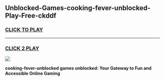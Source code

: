 
## Unblocked-Games-cooking-fever-unblocked-Play-Free-ckddf
<h3>
<a href="https://premium76.site?title=cooking-fever-unblocked&ref=12A">CLICK TO PLAY</a></h3>
<hr>

<h3>
<a href="https://premium76.site?title=cooking-fever-unblocked&ref=12A">CLICK 2 PLAY</a>
  
</h3>

<a href="https://premium76.site?title=cooking-fever-unblocked&ref=12A"><img src="https://clearcache.store/games.png"></a>


**cooking-fever-unblocked games unblocked: Your Gateway to Fun and Accessible Online Gaming**
